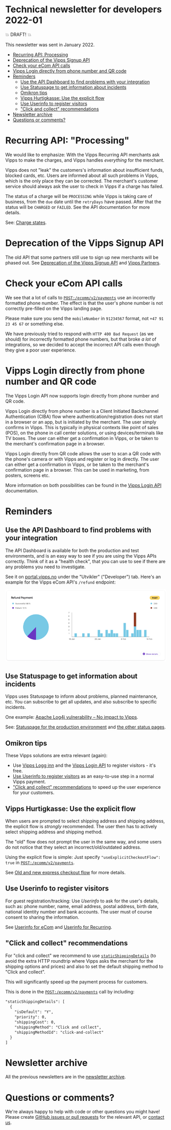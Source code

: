 # Technical newsletter for developers 2022-01

💥 DRAFT! 💥

This newsletter was sent in January 2022.

* [Recurring API: Processing](#recurring-api-processing)
* [Deprecation of the Vipps Signup API](#deprecation-of-the-vipps-signup-api)
* [Check your eCom API calls](#check-your-ecom-api-calls)
* [Vipps Login directly from phone number and QR code](#vipps-login-directly-from-phone-number-and-QR-code)
* [Reminders](#reminders)
  * [Use the API Dashboard to find problems with your integration](#use-the-api-dashboard-to-find-problems-with-your-integration)
  * [Use Statuspage to get information about incidents](#use-statuspage-to-get-information-about-incidents)
  * [Omikron tips](#omikron-tips)
  * [Vipps Hurtigkasse: Use the explicit flow](#vipps-hurtigkasse-use-the-explicit-flow)
  * [Use Userinfo to register visitors](#use-userinfo-to-register-visitors)
  * ["Click and collect" recommendations](#click-and-collect-recommendations)
* [Newsletter archive](#newsletter-archive)
* [Questions or comments?](#questions-or-comments)

# Recurring API: "Processing"

We would like to emphasize: With the Vipps Recurring API merchants ask Vipps
to make the charges, and Vipps handles _everything_ for the merchant.

Vipps does not "leak" the customers's information about insufficient funds,
blocked cards, etc. Users are informed about all such problems in Vipps, which
is the only place they can be corrected. The merchant's customer service should
always ask the user to check in Vipps if a charge has failed.

The status of a charge will be `PROCESSING` while Vipps is taking care of business,
from the `due` date until the `retryDays` have passed. After that the status
will be `CHARGED` or `FAILED`. See the API documentation for more details.

See:
[Charge states](https://github.com/vippsas/vipps-recurring-api/blob/processing/vipps-recurring-api.md#charge-states).

# Deprecation of the Vipps Signup API

The old API that some partners still use to sign up new merchants will
be phased out. See
[Deprecation of the Vipps Signup API](https://github.com/vippsas/vipps-signup-api/blob/master/vipps-signup-api-deprecation.md)
and
[Vipps Partners](https://github.com/vippsas/vipps-partner).

# Check your eCom API calls

We see that a lot of calls to
[`POST:/ecomm/v2/payments`](https://vippsas.github.io/vipps-ecom-api/#/Vipps_eCom_API/initiatePaymentV3UsingPOST)
use an incorrectly formatted phone number.
The effect is that the user's phone number is not correctly pre-filled on
the Vipps landing page.

Please make sure you send the `mobileNumber` in `91234567` format, not
`+47 91 23 45 67` or something else.

We have previously tried to respond with `HTTP 400 Bad Request` (as we should)
for incorrectly formatted phone numbers, but that broke _a lot_  of integrations,
so we decided to accept the incorrect API calls even though they give a poor
user experience.

# Vipps Login directly from phone number and QR code

The Vipps Login API now supports login directly from phone number and QR code.

Vipps Login directly from phone number is a Client Initiated Backchannel
Authentication (CIBA) flow where authentication/registration does not start in a
browser or an app, but is initiated by the merchant. The user simply confirms in Vipps.
This is typically in physical contexts like point of sales (POS), on the phone
in call center solutions, or using devices/terminals like TV boxes. The user can
either get a confirmation in Vipps, or be taken to the merchant's confirmation page in a browser.

Vipps Login directly from QR code allows the user to scan a QR code with the
phone's camera or with Vipps and register or log in directly. The user can either get a confirmation in Vipps,
or be taken to the merchant's confirmation page in a browser.
This can be used in marketing, from posters, screens etc.

More information on both possibilities can be found in the
[Vipps Login API](https://github.com/vippsas/vipps-login-api)
documentation.

# Reminders

## Use the API Dashboard to find problems with your integration

The API Dashboard is available for both the production and test environments,
and is an easy way to see if you are using the Vipps APIs correctly.
Think of it as a "health check", that you can use to see if there are any
problems you need to investigate.

See it on
[portal.vipps.no](https://portal.vipps.no)
under the "Utvikler" ("Developer") tab.
Here's an example for the Vipps eCom API's `/refund` endpoint:

![API Dashboard example](images/2021-02-api-dashboard-example.png)

## Use Statuspage to get information about incidents

Vipps uses Statuspage to inform about problems, planned maintenance, etc.
You can subscribe to get all updates, and also subscribe to specific incidents.

One example:
[Apache Log4j vulnerability – No impact to Vipps](https://vipps.statuspage.io/incidents/yfbhp4lm9g4j).

See:
[Statuspage for the production environment](https://vipps.statuspage.io)
and
[the other status pages](https://github.com/vippsas/vipps-developers#status-pages).

## Omikron tips

These Vipps solutions are extra relevant (again):

- Use
  [Vipps Logg inn](https://vipps.no/produkter-og-tjenester/privat/logg-inn-med-vipps/logg-inn-med-vipps/)
  and the
  [Vipps Login API](https://github.com/vippsas/vipps-login-api)
  to register visitors - it's free.
- [Use Userinfo to register visitors](#use-userinfo-to-register-visitors)
  as an easy-to-use step in a normal Vipps payment.
- ["Click and collect" recommendations](#-click-and-collect--recommendations)
  to speed up the user experience for your customers.

## Vipps Hurtigkasse: Use the explicit flow

When users are prompted to select shipping address and shipping address, the
explicit flow is _strongly_ recommended. The user then has to actively
select shipping address and shipping method.

The "old" flow does not prompt the user in the same way, and some users
do not notice that they select an incorrect/old/outdated address.

Using the explicit flow is simple: Just specify
`"useExplicitCheckoutFlow": true`
in
[`POST:/ecomm/v2/payments`](https://vippsas.github.io/vipps-ecom-api/#/Vipps%20eCom%20API/initiatePaymentV3UsingPOST).

See
[Old and new express checkout flow](https://github.com/vippsas/vipps-ecom-api/blob/master/vipps-ecom-api.md#old-and-new-express-checkout-flow)
for more details.

## Use Userinfo to register visitors

For guest registration/tracking: Use _Userinfo_ to ask for the user's details, such as:
phone number, name, email address, postal address, birth date, national identity number and bank accounts.
The user must of course consent to sharing the information.

See
[Userinfo for eCom](https://github.com/vippsas/vipps-ecom-api/blob/master/vipps-ecom-api.md#userinfo)
and
[Userinfo for Recurring](https://github.com/vippsas/vipps-recurring-api/blob/master/vipps-recurring-api.md#userinfo).

## "Click and collect" recommendations

For "click and collect" we recommend to use
[`staticShippingDetails`](https://github.com/vippsas/vipps-ecom-api/blob/master/vipps-ecom-api.md#shipping-and-static-shipping-details)
(to avoid the extra HTTP roundtrip where Vipps asks the merchant
for the shipping options and prices) and also to set the default
shipping method to "Click and collect".

This will significantly speed up the payment process for customers.

This is done in the
[`POST:​/ecomm​/v2​/payments`](https://vippsas.github.io/vipps-ecom-api/#/Vipps%20eCom%20API/initiatePaymentV3UsingPOST)
call by including:

```
"staticShippingDetails": [
  {
    "isDefault": "Y",
    "priority": 0,
    "shippingCost": 0,
    "shippingMethod": "Click and collect",
    "shippingMethodId": "click-and-collect"
  }
]
```


# Newsletter archive

All the previous newsletters are in the
[newsletter archive](https://github.com/vippsas/vipps-developers/tree/master/newsletters).

# Questions or comments?

We're always happy to help with code or other questions you might have!
Please create [GitHub issues or pull requests](https://github.com/vippsas)
for the relevant API,
or [contact us](https://github.com/vippsas/vipps-developers/blob/master/contact.md).
